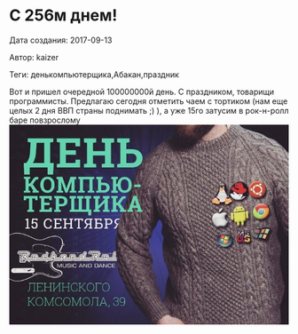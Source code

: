 # С 256м днем!

Дата создания: 2017-09-13

Автор: kaizer

Теги: денькомпьютерщика,Абакан,праздник

Вот и пришел очередной 100000000й день. С праздником, товарищи программисты. Предлагаю сегодня отметить чаем с тортиком (нам еще целых 2 дня ВВП страны поднимать ;) ), а уже 15го затусим в рок-н-ролл баре повзрослому  
 ![](../images/26ebf4.jpg)

